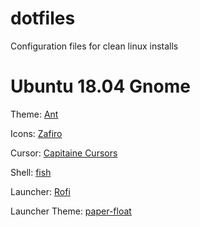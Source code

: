 # dotfiles
Configuration files for clean linux installs

# Ubuntu 18.04 Gnome
Theme: [Ant](https://www.opendesktop.org/p/1099856/)

Icons: [Zafiro](https://www.gnome-look.org/p/1209330/)

Cursor: [Capitaine Cursors](https://github.com/keeferrourke/capitaine-cursors)

Shell: [fish](https://fishshell.com/)

Launcher: [Rofi](https://github.com/DaveDavenport/rofi)

Launcher Theme: [paper-float](https://github.com/DaveDavenport/rofi-themes/tree/master/Official%20Themes)
